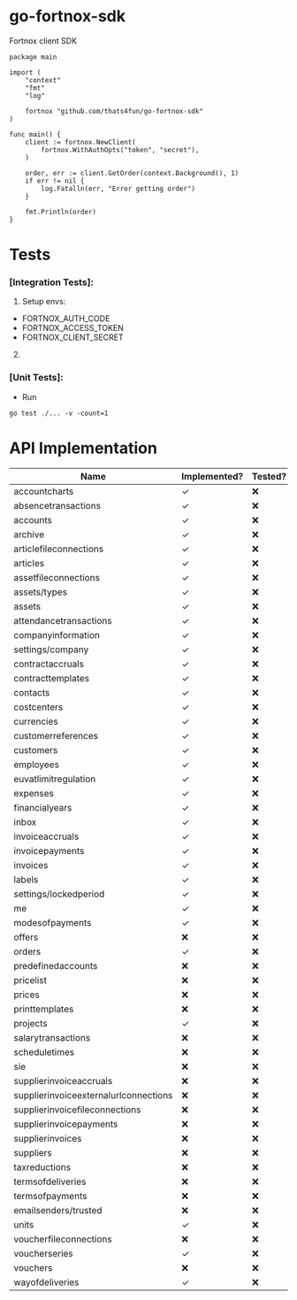# go-fortnox-sdk

Fortnox client SDK

```
package main

import (
	"context"
	"fmt"
	"log"

	fortnox "github.com/thats4fun/go-fortnox-sdk"
)

func main() {
	client := fortnox.NewClient(
		fortnox.WithAuthOpts("token", "secret"),
	)

	order, err := client.GetOrder(context.Background(), 1)
	if err != nil {
		log.Fatalln(err, "Error getting order")
	}

	fmt.Println(order)
}

```

# Tests

### [Integration Tests]:

1. Setup envs:

- FORTNOX_AUTH_CODE
- FORTNOX_ACCESS_TOKEN
- FORTNOX_CLIENT_SECRET

2.

### [Unit Tests]:

- Run

```
go test ./... -v -count=1
```

# API Implementation

| Name                                   | Implemented? | Tested?   | 
|----------------------------------------|--------|-----------| 
| accountcharts                          | ✓      | ❌         |  
| absencetransactions                    | ✓      | ❌         |   
| accounts                               | ✓      | ❌         |  
| archive                                | ✓      | ❌         |  
| articlefileconnections                 | ✓      | ❌         |  
| articles                               | ✓      | ❌         |  
| assetfileconnections                   | ✓      | ❌         |  
| assets/types                           | ✓      | ❌         |  
| assets                                 | ✓      | ❌         |  
| attendancetransactions                 | ✓      | ❌         |  
| companyinformation                     | ✓      | ❌         |  
| settings/company                       | ✓      | ❌         |  
| contractaccruals                       | ✓      | ❌         |  
| contracttemplates                      | ✓      | ❌         |  
| contacts                               | ✓       | ❌         |  
| costcenters                            | ✓      | ❌         |  
| currencies                             | ✓      | ❌         |  
| customerreferences                     | ✓      | ❌         |  
| customers                              | ✓      | ❌         |  
| employees                              | ✓       | ❌         |  
| euvatlimitregulation                   | ✓      | ❌         |  
| expenses                               | ✓       | ❌         |  
| financialyears                         | ✓      | ❌         |  
| inbox                                  | ✓       | ❌         |  
| invoiceaccruals                        | ✓      | ❌         |  
| invoicepayments                        | ✓      | ❌         |  
| invoices                               | ✓      | ❌         |  
| labels                                 | ✓      | ❌         |  
| settings/lockedperiod                           | ✓       | ❌         |  
| me                                     | ✓      | ❌         |  
| modesofpayments                        | ✓       | ❌         |  
| offers                                 | ❌      | ❌         |  
| orders                                 | ✓      | ❌         |  
| predefinedaccounts                     | ❌      | ❌         |  
| pricelist                              | ❌      | ❌         |  
| prices                                 | ❌      | ❌         |  
| printtemplates                         | ❌      | ❌         |  
| projects                               | ✓      | ❌         |  
| salarytransactions                     | ❌      | ❌         |  
| scheduletimes                          | ❌      | ❌         |  
| sie                                    | ❌      | ❌         |  
| supplierinvoiceaccruals                | ❌      | ❌         |  
| supplierinvoiceexternalurlconnections  | ❌      | ❌         |  
| supplierinvoicefileconnections         | ❌      | ❌         |  
| supplierinvoicepayments                | ❌      | ❌         |  
| supplierinvoices                       | ❌      | ❌         |  
| suppliers                              | ❌      | ❌         |  
| taxreductions                          | ❌      | ❌         |  
| termsofdeliveries                      | ❌      | ❌         |  
| termsofpayments                        | ❌      | ❌         |  
| emailsenders/trusted                   | ❌      | ❌         |  
| units                                  | ✓      | ❌         |  
| voucherfileconnections                 | ❌      | ❌         |  
| voucherseries                          | ✓      | ❌         |  
| vouchers                               | ❌      | ❌         |  
| wayofdeliveries                        | ✓      | ❌         |  

